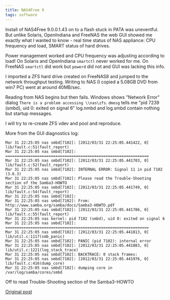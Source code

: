 ```yaml
---
title: NAS4Free 9
tags: software
---
```


Install of NAS4Free 9.0.0.1.43 on to a flash stuck in PATA was uneventful.
But unlike Solaris, OpenIndiana and FreeNAS the web GUI showed me exactly what
I wanted to know - real time status of NAS appliance: CPU frequency and load,
SMART status of hard drives.

Power management worked and CPU frequency was adjusting according to load!
On Solaris and OpenIndiana `smartctl` never worked for me. On FreeNAS
`smartctl` did work but `powerd` did not and GUI was lacking this info.

I imported a ZFS hard drive created on FreeNAS8 and jumped to the network
throughput testing. Writing to NAS (I copied a 5.08GB DVD from win7 PC) went at
around 40MB/sec.

Reading from NAS begins but then fails. Windows shows "Network Error" dialog
`There is a problem accessing \\nas\zfs`.
`dmesg` tells me "pid 7239 (smbd), uid 0: exited on signal 6"
log.nmbd and log.smbd contain nothing but startup messages.

I will try to re-create ZFS vdev and pool and reproduce.

More from the GUI diagnostics log:

```
Mar 31 22:25:05 nas smbd[7102]: [2012/03/31 22:25:05.441422, 0] lib/fault.c:51(fault_report)
Mar 31 22:25:05 nas smbd[7102]: ===============================================================
Mar 31 22:25:05 nas smbd[7102]: [2012/03/31 22:25:05.441703, 0] lib/fault.c:52(fault_report)
Mar 31 22:25:05 nas smbd[7102]: INTERNAL ERROR: Signal 11 in pid 7102 (3.6.3)
Mar 31 22:25:05 nas smbd[7102]: Please read the Trouble-Shooting section of the Samba3-HOWTO
Mar 31 22:25:05 nas smbd[7102]: [2012/03/31 22:25:05.441749, 0] lib/fault.c:54(fault_report)
Mar 31 22:25:05 nas smbd[7102]:
Mar 31 22:25:05 nas smbd[7102]: From: http://www.samba.org/samba/docs/Samba3-HOWTO.pdf
Mar 31 22:25:05 nas smbd[7102]: [2012/03/31 22:25:05.441786, 0] lib/fault.c:55(fault_report)
Mar 31 22:25:05 nas kernel: pid 7102 (smbd), uid 0: exited on signal 6
Mar 31 22:25:05 nas smbd[7102]: ===============================================================
Mar 31 22:25:05 nas smbd[7102]: [2012/03/31 22:25:05.441813, 0] lib/util.c:1117(smb_panic)
Mar 31 22:25:05 nas smbd[7102]: PANIC (pid 7102): internal error
Mar 31 22:25:05 nas smbd[7102]: [2012/03/31 22:25:05.441883, 0] lib/util.c:1221(log_stack_trace)
Mar 31 22:25:05 nas smbd[7102]: BACKTRACE: 0 stack frames:
Mar 31 22:25:05 nas smbd[7102]: [2012/03/31 22:25:05.441976, 0] lib/fault.c:416(dump_core)
Mar 31 22:25:05 nas smbd[7102]: dumping core in /var/log/samba/cores/smbd
```

Off to read Trouble-Shooting section of the Samba3-HOWTO

[Original post](https://nasfuss.blogspot.com/2012/03/nas4free.html)
